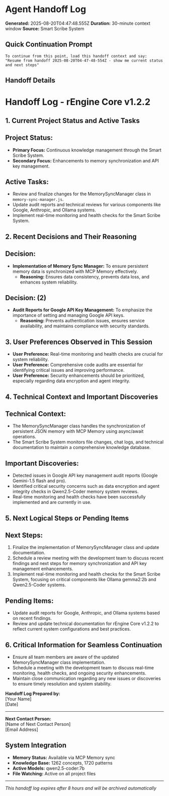 # Agent Handoff Log

**Generated:** 2025-08-20T04:47:48.555Z
**Duration:** 30-minute context window
**Source:** Smart Scribe System

## Quick Continuation Prompt

```
To continue from this point, load this handoff context and say:
"Resume from handoff 2025-08-20T04-47-48-554Z - show me current status and next steps"
```

## Handoff Details

# Handoff Log - rEngine Core v1.2.2

## 1. Current Project Status and Active Tasks

## Project Status:

- **Primary Focus:** Continuous knowledge management through the Smart Scribe System.
- **Secondary Focus:** Enhancements to memory synchronization and API key management.

## Active Tasks:

- Review and finalize changes for the MemorySyncManager class in `memory-sync-manager.js`.
- Update audit reports and technical reviews for various components like Google, Anthropic, and Ollama systems.
- Implement real-time monitoring and health checks for the Smart Scribe System.

## 2. Recent Decisions and Their Reasoning

## Decision:

- **Implementation of Memory Sync Manager:** To ensure persistent memory data is synchronized with MCP Memory effectively.
  - **Reasoning:** Ensures data consistency, prevents data loss, and enhances system reliability.

## Decision: (2)

- **Audit Reports for Google API Key Management:** To emphasize the importance of setting and managing Google API keys.
  - **Reasoning:** Prevents authentication issues, ensures service availability, and maintains compliance with security standards.

## 3. User Preferences Observed in This Session

- **User Preference:** Real-time monitoring and health checks are crucial for system reliability.
- **User Preference:** Comprehensive code audits are essential for identifying critical issues and improving performance.
- **User Preference:** Security enhancements should be prioritized, especially regarding data encryption and agent integrity.

## 4. Technical Context and Important Discoveries

## Technical Context:

- The MemorySyncManager class handles the synchronization of persistent JSON memory with MCP Memory using async/await operations.
- The Smart Scribe System monitors file changes, chat logs, and technical documentation to maintain a comprehensive knowledge database.

## Important Discoveries:

- Detected issues in Google API key management audit reports (Google Gemini-1.5 flash and pro).
- Identified critical security concerns such as data encryption and agent integrity checks in Qwen2.5-Coder memory system reviews.
- Real-time monitoring and health checks have been successfully implemented and are currently in use.

## 5. Next Logical Steps or Pending Items

## Next Steps:

1. Finalize the implementation of MemorySyncManager class and update documentation.
2. Schedule a review meeting with the development team to discuss recent findings and next steps for memory synchronization and API key management enhancements.
3. Implement real-time monitoring and health checks for the Smart Scribe System, focusing on critical components like Ollama gemma2:2b and Qwen2.5-Coder systems.

## Pending Items:

- Update audit reports for Google, Anthropic, and Ollama systems based on recent findings.
- Review and update technical documentation for rEngine Core v1.2.2 to reflect current system configurations and best practices.

## 6. Critical Information for Seamless Continuation

- Ensure all team members are aware of the updated MemorySyncManager class implementation.
- Schedule a meeting with the development team to discuss real-time monitoring, health checks, and ongoing security enhancements.
- Maintain close communication regarding any new issues or discoveries to ensure timely resolution and system stability.

**Handoff Log Prepared by:**  
[Your Name]  
[Date]

---

**Next Contact Person:**  
[Name of Next Contact Person]  
[Email Address]

## System Integration

- **Memory Status:** Available via MCP Memory sync
- **Knowledge Base:** 1262 concepts, 1720 patterns
- **Active Models:** qwen2.5-coder:7b
- **File Watching:** Active on all project files

---
*This handoff log expires after 8 hours and will be archived automatically*
